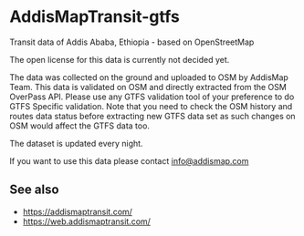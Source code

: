 # AddisMapTransit-gtfs

Transit data of Addis Ababa, Ethiopia - based on OpenStreetMap

The open license for this data is currently not decided yet.

The data was collected on the ground and uploaded to OSM by AddisMap Team. This data is validated on OSM and directly extracted from the OSM OverPass API. 
Please use any GTFS validation tool of your preference to do GTFS Specific validation. Note that you need to check the OSM history and routes data status before extracting new GTFS data set as such changes on OSM would affect the GTFS data too.

The dataset is updated every night.

If you want to use this data please contact info@addismap.com

## See also

* https://addismaptransit.com/
* https://web.addismaptransit.com/
